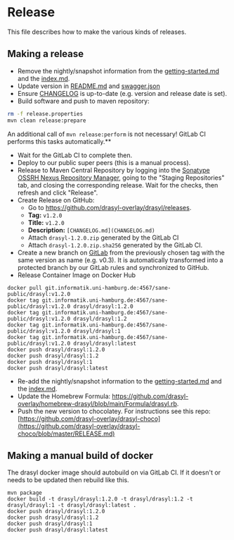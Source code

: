 # Release

This file describes how to make the various kinds of releases.

## Making a release

* Remove the nightly/snapshot information from the [getting-started.md](docs/content/getting-started.md) and the [index.md](docs/content/index.md).
* Update version in [README.md](README.md) and [swagger.json](drasyl-plugin-groups-manager/src/main/resources/public/swagger.json)
* Ensure [CHANGELOG](CHANGELOG.md) is up-to-date (e.g. version and release date is set).
* Build software and push to maven repository:
```bash
rm -f release.properties
mvn clean release:prepare
```
An additional call of `mvn release:perform` is not necessary! GitLab CI performs this tasks automatically.**

* Wait for the GitLab CI to complete then.
* Deploy to our public super peers (this is a manual process).
* Release to Maven Central Repository by logging into the [Sonatype OSSRH Nexus Repository Manager](https://oss.sonatype.org), going to the "Staging Repositories" tab, and closing the corresponding release. Wait for the checks, then refresh and click "Release".
* Create Release on GitHub:
  * Go to https://github.com/drasyl-overlay/drasyl/releases.
  * **Tag:** `v1.2.0`
  * **Title:** `v1.2.0`
  * **Description:** `[CHANGELOG.md](CHANGELOG.md)`
  * Attach `drasyl-1.2.0.zip` generated by the GitLab CI
  * Attach `drasyl-1.2.0.zip.sha256` generated by the GitLab CI.
* Create a new branch on [GitLab](https://git.informatik.uni-hamburg.de/sane-public/drasyl/-/branches/new) from the previously chosen tag with the same version as name (e.g. v0.3). It is automatically transformed into a protected branch by our GitLab rules and synchronized to GitHub.
* Release Container Image on Docker Hub

```
docker pull git.informatik.uni-hamburg.de:4567/sane-public/drasyl:v1.2.0
docker tag git.informatik.uni-hamburg.de:4567/sane-public/drasyl:v1.2.0 drasyl/drasyl:1.2.0
docker tag git.informatik.uni-hamburg.de:4567/sane-public/drasyl:v1.2.0 drasyl/drasyl:1.2
docker tag git.informatik.uni-hamburg.de:4567/sane-public/drasyl:v1.2.0 drasyl/drasyl:1
docker tag git.informatik.uni-hamburg.de:4567/sane-public/drasyl:v1.2.0 drasyl/drasyl:latest
docker push drasyl/drasyl:1.2.0
docker push drasyl/drasyl:1.2
docker push drasyl/drasyl:1
docker push drasyl/drasyl:latest
```

* Re-add the nightly/snapshot information to the [getting-started.md](docs/content/getting-started.md) and the [index.md](docs/content/index.md).
* Update the Homebrew Formula: https://github.com/drasyl-overlay/homebrew-drasyl/blob/main/Formula/drasyl.rb.
* Push the new version to chocolatey. For instructions see this repo: [https://github.com/drasyl-overlay/drasyl-choco](https://github.com/drasyl-overlay/drasyl-choco/blob/master/RELEASE.md)

## Making a manual build of docker

The drasyl docker image should autobuild on via GitLab CI. If it doesn't or needs to be updated then
rebuild like this.

```
mvn package
docker build -t drasyl/drasyl:1.2.0 -t drasyl/drasyl:1.2 -t drasyl/drasyl:1 -t drasyl/drasyl:latest .
docker push drasyl/drasyl:1.2.0
docker push drasyl/drasyl:1.2
docker push drasyl/drasyl:1
docker push drasyl/drasyl:latest
```
